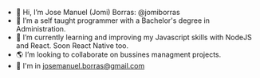 - 🤙 Hi, I’m Jose Manuel (Jomi) Borras: @jomiborras
- 🤳 I’m a self taught programmer with a Bachelor's degree in Administration.
- 📖 I’m currently learning and improving my Javascript skills with NodeJS and React. Soon React Native too.
- 🌎 I’m looking to collaborate on bussines managment projects.
- 📧 I'm in josemanuel.borras@gmail.com
<!---
jomiborras/jomiborras is a ✨ special ✨ repository because its `README.md` (this file) appears on your GitHub profile.
You can click the Preview link to take a look at your changes.
--->
